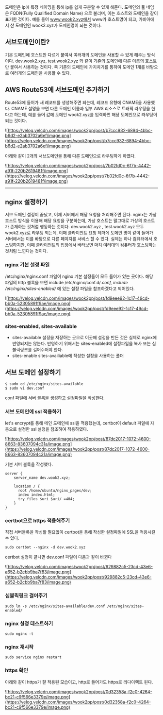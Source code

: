도메인은 ip에 특정 네이밍을 통해 ip를 쉽게 구분할 수 있게 해준다.
도메인의 풀 네임은 FQDN(Fully Qualified Domain Name) 으로 불리며, 이는 호스트와 도메인을 같이 표기한 것이다.
예를 들어 www.wook2.xyz에서 www가 호스트명이 되고, 가비아에서 산 도메인인 wook2.xyz가 도메인명이 되는 것이다.

## 서브도메인이란?

기본 도메인에 호스트만 다르게 붙여서 여러개의 도메인을 사용할 수 있게 해주는 방식이다.
dev.wook2.xyz, test.wook2.xyz 와 같이 기존의 도메인에 다른 이름의 호스트만 붙여서 사용하는 것이다. 즉 기존의 도메인에 가지치기를 통하여 도메인 1개를 바탕으로 여러개의 도메인을 사용할 수 있다.

## AWS Route53에 서브도메인 추가하기

Route53에 들어가 새 레코드를 생성해주면 되는데, 레코드 유형에 CNAME을 사용했다.
CNAME 설명을 보면 다른 도메인 이름과 일부 AWS 리소스로 트래픽 라우팅을 한다고 하는데,
예를 들어 값에 도메인 wook2.xyz를 입력하면 해당 도메인으로 라우팅이 되는 것이다.

![https://velog.velcdn.com/images/wook2pp/post/b7ccc932-6894-4bbc-b6d2-e2ab3702a6ef/image.png](https://velog.velcdn.com/images/wook2pp/post/b7ccc932-6894-4bbc-b6d2-e2ab3702a6ef/image.png)

아래와 같이 2개의 서브도메인을 통해 다른 도메인으로 라우팅하게 하였다.

![https://velog.velcdn.com/images/wook2pp/post/7b02fd0c-6f7b-4442-a91f-220b2619481f/image.png](https://velog.velcdn.com/images/wook2pp/post/7b02fd0c-6f7b-4442-a91f-220b2619481f/image.png)

---

## nginx 설정하기

서브 도메인 설정이 끝났고, 이제 서버에서 해당 요청을 처리해주면 된다.
nginx는 가상 호스트 방식을 이용해 해당 요청을 구분하는데, 가상 호스트는 말그대로 가상의 호스트가 존재하는 것처럼 행동하는 것이다.
dev.wook2.xyz , test.wook2.xyz 모두 wook2.xyz로 라우팅 되는데, 이때 클라이언트 요청 헤더에 도메인 명이 같이 들어가 서버에서는 이를 바탕으로 다른 페이지를 서비스 할 수 있다.
실제는 하나 컴퓨터에서 호스팅하지만, 이때 클라이언트의 입장에서 바라보면 마치 여러대의 컴퓨터가 호스팅하는 것처럼 느낀다는 것이다.

### nginx 기본 설정 파일

/etc/nginx/nginx.conf 파일이 nginx 기본 설정들이 모두 들어가 있는 곳이다.
해당 파일의 http 블록을 보면 include /etc/nginx/conf.d/*.conf, include /etc/nginx/sites-enabled/*  에 있는 설정 파일을 참조하겠다고 되어있다.

![https://velog.velcdn.com/images/wook2pp/post/fd9eee92-1c17-49cd-bb0a-52305891f9ae/image.png](https://velog.velcdn.com/images/wook2pp/post/fd9eee92-1c17-49cd-bb0a-52305891f9ae/image.png)

### sites-enabled, sites-available

- sites-available
설정을 저장하는 곳으로 이곳에 설정을 만든 것은 실제로 nginx에 반영되지는 않는다. 반영하기 위해서는 sites-enabled에 설정파일을 복사 또는 심볼릭링크를 걸어주어야 한다.
- sites-enable
sites-availiable에 작성한 설정을 사용하는 폴더

## 서브 도메인 설정하기

```
$ sudo cd /etc/nginx/sites-available
$ sudo vi dev.conf

```

conf 파일에 서버 블록을 생성하고 설정파일을 작성한다.

### 서브 도메인에 ssl 적용하기

let's encrypt를 통해 메인 도메인에 ssl을 적용했는데, certbot이 default 파일에 자동으로 설정한 ssl 설정을 참조하여 적용하였다.

![https://velog.velcdn.com/images/wook2pp/post/87dc2017-1072-4600-8663-83607094c31a/image.png](https://velog.velcdn.com/images/wook2pp/post/87dc2017-1072-4600-8663-83607094c31a/image.png)

기본 서버 블록을 작성했다.

```
server {
	server_name dev.wook2.xyz;

    location / {
      root /home/ubuntu/nginx_pages/dev;
      index index.html;
      try_files $uri $uri/ =404;
    }
}

```

### certbot으로 https 적용해주기

직접 서버블록을 작성할 필요없이 certbot을 통해 작성한 설정파일에 SSL을 적용시킬 수 있다.

```
sudo certbot --nginx -d dev.wook2.xyz

```

certbot 설정이 끝나면 dev.conf 파일이 다음과 같이 바뀐다

![https://velog.velcdn.com/images/wook2pp/post/929882c5-23cd-43e6-a652-b2cbb9ba7f83/image.png](https://velog.velcdn.com/images/wook2pp/post/929882c5-23cd-43e6-a652-b2cbb9ba7f83/image.png)

### 심볼릭링크 걸어주기

```
sudo ln -s /etc/nginx/sites-available/dev.conf /etc/nginx/sites-enabled/

```

### nginx 설정 테스트하기

```
sudo nginx -t

```

### nginx 재시작

```
sudo service nginx restart

```

### https 확인

아래와 같이 https가 잘 적용된 모습이고, http로 들어가도 https로 리다이렉트 된다.

![https://velog.velcdn.com/images/wook2pp/post/0d32358a-f2c0-4264-bc21-c9f566e3379e/image.png](https://velog.velcdn.com/images/wook2pp/post/0d32358a-f2c0-4264-bc21-c9f566e3379e/image.png)